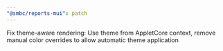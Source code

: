 ```yaml
---
"@smbc/reports-mui": patch
---
```


Fix theme-aware rendering: Use theme from AppletCore context, remove manual color overrides to allow automatic theme application
